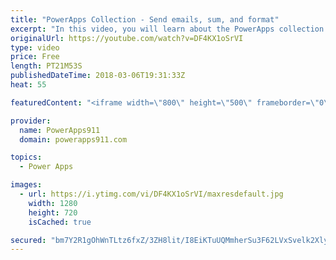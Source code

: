 ```yaml
---
title: "PowerApps Collection - Send emails, sum, and format"
excerpt: "In this video, you will learn about the PowerApps collection. The first video covered the basics so this video build upon that with how to send an email of the entire collection, how to use Sum, CountRows, and CountIf, and then finally some formatting tricks.   Content includes: * Office365.SendEmail"
originalUrl: https://youtube.com/watch?v=DF4KX1oSrVI
type: video
price: Free
length: PT21M53S
publishedDateTime: 2018-03-06T19:31:33Z
heat: 55

featuredContent: "<iframe width=\"800\" height=\"500\" frameborder=\"0\" src=\"https://www.youtube.com/embed/DF4KX1oSrVI\" allow=\"accelerometer; autoplay; encrypted-media; gyroscope; picture-in-picture\" allowfullscreen></iframe>"

provider:
  name: PowerApps911
  domain: powerapps911.com

topics:
  - Power Apps

images:
  - url: https://i.ytimg.com/vi/DF4KX1oSrVI/maxresdefault.jpg
    width: 1280
    height: 720
    isCached: true

secured: "bm7Y2R1gOhWnTLtz6fxZ/3ZH8lit/I8EiKTuUQMmherSu3F62LVxSvelk2Xlyv9Rts12X5KAqk/CLZ7uaZ6py5X/s6HXn5DxwPbwTNX/jLROKrlyeyc7/i5Yjgtr8kfoHHmILOk+BBk0CCfOJB16rfWGF/T+5qyiYxB7XLuvdS3auDfYF/lQi0/JXgMP7fTsWomCd6ZfA1dEanCvG2z+53Unis3zAJRqyWrul4q+GH/W8oFyFDCGFM+CWHmqhp9ReUfQa8SFzGHDH4vL8p+SGzc8o7jddKkWJQDHXDATLqOLabDeqYmTINHmbl1vDzfEpo5MxbiebWP8gLTlFKMJFd9opyJWGjLgqVrkeAXuuSBEhpihdzxho99x/LbTB/Gna50ZtVmAOyhQE0cK2P87MzcHvKlk2RU1zvy1UkGzANw=;1RoCxBIx6g+N6+28zPHsxg=="
---
```


